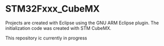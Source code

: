 # STM32Fxxx_CubeMX

Projects are created with Eclipse using the GNU ARM Eclipse plugin. The initialization code was created with STM CubeMX.

This repository ic currently in progress
